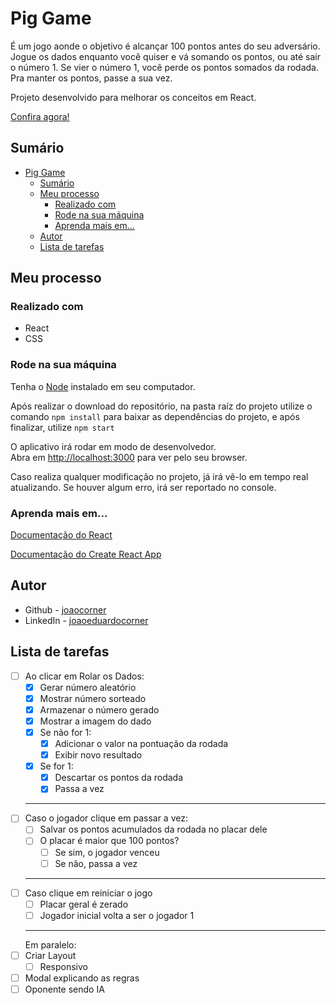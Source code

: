 # Pig Game

É um jogo aonde o objetivo é alcançar 100 pontos antes do seu adversário. Jogue os dados enquanto você quiser e vá somando os pontos, ou até sair o número 1. Se vier o número 1, você perde os pontos somados da rodada. Pra manter os pontos, passe a sua vez.

Projeto desenvolvido para melhorar os conceitos em React.

[Confira agora!](https://joaocorner.github.io/pig-game/)

## Sumário

- [Pig Game](#pig-game)
  - [Sumário](#sumário)
  - [Meu processo](#meu-processo)
    - [Realizado com](#realizado-com)
    - [Rode na sua máquina](#rode-na-sua-máquina)
    - [Aprenda mais em...](#aprenda-mais-em)
  - [Autor](#autor)
  - [Lista de tarefas](#lista-de-tarefas)

## Meu processo

### Realizado com

- React
- CSS

### Rode na sua máquina

Tenha o [Node](https://nodejs.org/en/) instalado em seu computador.

Após realizar o download do repositório, na pasta raíz do projeto utilize o comando `npm install` para baixar as dependências do projeto, e após finalizar, utilize `npm start`

O aplicativo irá rodar em modo de desenvolvedor.\
Abra em [http://localhost:3000](http://localhost:3000) para ver pelo seu browser.

Caso realiza qualquer modificação no projeto, já irá vê-lo em tempo real atualizando.
Se houver algum erro, irá ser reportado no console.

### Aprenda mais em...

[Documentação do React](https://reactjs.org/)

[Documentação do Create React App](https://facebook.github.io/create-react-app/docs/getting-started)

## Autor

- Github - [joaocorner](https://github.com/joaocorner)
- LinkedIn - [joaoeduardocorner](https://www.linkedin.com/in/joaoeduardocorner/)

## Lista de tarefas

- [ ] Ao clicar em Rolar os Dados:
  - [x] Gerar número aleatório
  - [x] Mostrar número sorteado
  - [x] Armazenar o número gerado
  - [x] Mostrar a imagem do dado
  - [x] Se não for 1:
    - [x] Adicionar o valor na pontuação da rodada
    - [x] Exibir novo resultado
  - [x] Se for 1:
    - [x] Descartar os pontos da rodada
    - [x] Passa a vez
  ***
- [ ] Caso o jogador clique em passar a vez:
  - [ ] Salvar os pontos acumulados da rodada no placar dele
  - [ ] O placar é maior que 100 pontos?
    - [ ] Se sim, o jogador venceu
    - [ ] Se não, passa a vez
  ***
- [ ] Caso clique em reiniciar o jogo
  - [ ] Placar geral é zerado
  - [ ] Jogador inicial volta a ser o jogador 1
  ***
  Em paralelo:
- [ ] Criar Layout
  - [ ] Responsivo
- [ ] Modal explicando as regras
- [ ] Oponente sendo IA
